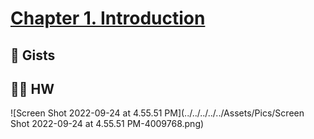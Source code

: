 # [Chapter 1. Introduction](https://www.hackers-arise.com)

## 🎩 Gists



## ✍🏾 HW

![Screen Shot 2022-09-24 at 4.55.51 PM](../../../../../Assets/Pics/Screen Shot 2022-09-24 at 4.55.51 PM-4009768.png)
